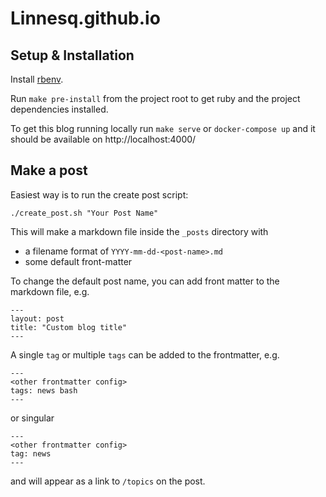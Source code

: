 # Linnesq.github.io

## Setup & Installation

Install [rbenv](https://github.com/rbenv/rbenv).

Run `make pre-install` from the project root to get ruby and the project dependencies installed.

To get this blog running locally run `make serve` or `docker-compose up` and it should be available on http://localhost:4000/

## Make a post

Easiest way is to run the create post script:

```
./create_post.sh "Your Post Name"
```

This will make a markdown file inside the `_posts` directory with

* a filename format of `YYYY-mm-dd-<post-name>.md`
* some default front-matter

To change the default post name, you can add front matter to the markdown file, e.g. 

```
---
layout: post
title: "Custom blog title"
---
```

A single `tag` or multiple `tags` can be added to the frontmatter, e.g. 

```
---
<other frontmatter config>
tags: news bash
---
```

or singular

```
---
<other frontmatter config>
tag: news
---
```

and will appear as a link to `/topics` on the post.